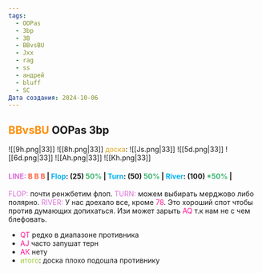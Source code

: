 ```yaml
---
tags:
  - OOPas
  - 3bp
  - 3B
  - BBvsBU
  - Jxx
  - rag
  - ss
  - андрей
  - bluff
  - SC
Дата создания: 2024-10-06
---
```

## <span style="color:rgb(255, 140, 0)">BBvsBU</span> OOPas 3bp
![[9h.png|33]] ![[8h.png|33]]   <span style="color:rgb(218, 165, 32)">доска</span>: ![[Js.png|33]] ![[5d.png|33]] ![[6d.png|33]]    ![[Ah.png|33]]    ![[Kh.png|33]]
#### <span style="color:rgb(218, 112, 214)">LINE:</span> <span style="font-weight:bold; color:rgb(255, 99, 71)">B B B </span>| <span style="color:rgb(0, 176, 240)">Flop</span>:  (25) <span style="color:rgb(60, 179, 113)">50%</span> | <span style="color:rgb(0, 176, 240)">Turn</span>: (50) <span style="color:rgb(60, 179, 113)">50%</span> | <span style="color:rgb(0, 176, 240)">River</span>: (100) <span style="color:rgb(60, 179, 113)">*50%</span> |

<span style="color:rgb(218, 112, 214)">FLOP:</span> почти ренжбетим флоп.
<span style="color:rgb(218, 112, 214)">TURN:</span> можем выбирать мерджово либо полярно.
<span style="color:rgb(218, 112, 214)">RIVER:</span> У нас доехало все, кроме <span style="color:rgb(255, 20, 147)">78</span>. Это хороший спот чтобы против думающих допихаться.
Изи может зарыть <span style="color:rgb(255, 20, 147)">AQ</span> т.к нам не с чем блефовать.
- <span style="color:rgb(255, 20, 147)">QT</span> редко в диапазоне противника
- <span style="color:rgb(255, 20, 147)">AJ</span> часто запушат терн
- <span style="color:rgb(255, 20, 147)">АК</span> нету
- <span style="color:rgb(154, 205, 50)">итого</span>: доска плохо подошла противнику
